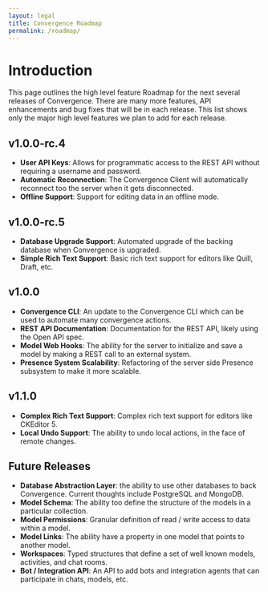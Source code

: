 ```yaml
---
layout: legal
title: Convergence Roadmap
permalink: /roadmap/
---
```


# Introduction
This page outlines the high level feature Roadmap for the next several releases of Convergence. There are many more features, API enhancements and bug fixes that will be in each release. This list shows only the major high level features we plan to add for each release.


## v1.0.0-rc.4
  * **User API Keys**: Allows for programmatic access to the REST API without requiring a username and password.
  * **Automatic Reconnection**: The Convergence Client will automatically reconnect too the server when it gets disconnected.
  * **Offline Support**: Support for editing data in an offline mode. 

## v1.0.0-rc.5

  * **Database Upgrade Support**: Automated upgrade of the backing database when Convergence is upgraded.
  * **Simple Rich Text Support**: Basic rich text support for editors like Quill, Draft, etc.

## v1.0.0

  * **Convergence CLI**: An update to the Convergence CLI which can be used to automate many convergence actions. 
  * **REST API Documentation**: Documentation for the REST API, likely using the Open API spec.
  * **Model Web Hooks**: The ability for the server to initialize and save a model by making a REST call to an external system.
  * **Presence System Scalability**: Refactoring of the server side Presence subsystem to make it more scalable.

## v1.1.0

  * **Complex Rich Text Support**: Complex rich text support for editors like CKEditor 5.
  * **Local Undo Support**: The ability to undo local actions, in the face of remote changes.

## Future Releases
  * **Database Abstraction Layer**: the ability to use other databases to back Convergence. Current thoughts include PostgreSQL and MongoDB.
  * **Model Schema**: The ability too define the structure of the models in a particular collection.
  * **Model Permissions**: Granular definition of read / write access to data within a model.
  * **Model Links**: The ability have a property in one model that points to another model.
  * **Workspaces**: Typed structures that define a set of well known models, activities, and chat rooms.
  * **Bot / Integration API**: An API to add bots and integration agents that can participate in chats, models, etc.